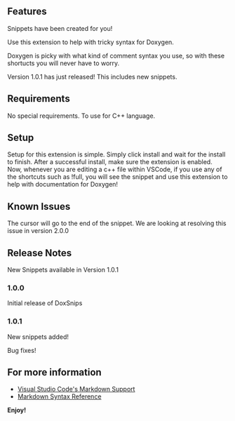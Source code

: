## Features

Snippets have been created for you!

Use this extension to help with tricky syntax for Doxygen.

Doxygen is picky with what kind of comment syntax you use, so with these shortucts you will never have to worry.

Version 1.0.1 has just released! This includes new snippets.

## Requirements

No special requirements. To use for C++ language.

## Setup

Setup for this extension is simple. Simply click install and wait for the install to finish. After a successful install, make sure the extension is enabled. Now, whenever you are editing a c++ file within VSCode, if you use any of the shortcuts such as !full, you will see the snippet and use this extension to help with documentation for Doxygen!


## Known Issues

The cursor will go to the end of the snippet. We are looking at resolving this issue in version 2.0.0

## Release Notes

New Snippets available in Version 1.0.1

### 1.0.0

Initial release of DoxSnips

### 1.0.1

New snippets added!

Bug fixes!

## For more information

* [Visual Studio Code's Markdown Support](http://code.visualstudio.com/docs/languages/markdown)
* [Markdown Syntax Reference](https://help.github.com/articles/markdown-basics/)

**Enjoy!**
